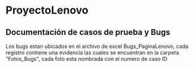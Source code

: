# ProyectoLenovo
## Documentación de casos de prueba y Bugs 
Los bugs estan ubicados en el archivo de excel Bugs_PaginaLenovo, cada registro contiene una evidencia las cuales se encuentran en la carpeta "Fotos_Bugs", cada foto esta nombrada con el numero de caso ID
